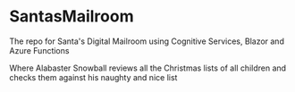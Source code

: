 # SantasMailroom
The repo for Santa's Digital Mailroom using Cognitive Services, Blazor and Azure Functions

Where Alabaster Snowball reviews all the Christmas lists of all children and checks them against his naughty and nice list